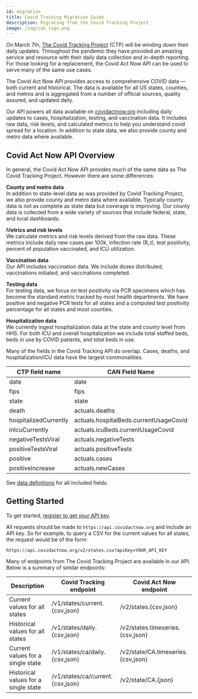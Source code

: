 ```yaml
---
id: migration
title: Covid Tracking Migration Guide
description: Migrating from the Covid Tracking Project
image: /img/can_logo.png
---
```


On March 7th, [The Covid Tracking Project](https://covidtracking.com) (CTP) will be winding down their daily updates. Throughout the pandemic they have provided an amazing service and resource with their daily data collection and in-depth reporting. For those looking for a replacement, the Covid Act Now API can be used to serve many of the same use cases.

The Covid Act Now API provides access to comprehensive COVID data — both current and historical. The data is available for all US states, counties, and metros and is aggregated from a number of official sources, quality assured, and updated daily.

Our API powers all data available on [covidactnow.org](https://covidactnow.org) including daily updates to cases, hospitalization, testing, and vaccination data. It includes raw data, risk levels, and calculated metrics to help you understand covid spread for a location. In addition to state data, we also provide county and metro data where available.

## Covid Act Now API Overview

In general, the Covid Act Now API provides much of the same data as The Covid Tracking Project. However there are some differences:

**County and metro data**  
In addition to state-level data as was provided by Covid Tracking Project, we also provide county and metro data where available. Typically county data is not as complete as state data but coverage is improving. Our county data is collected from a wide variety of sources that include federal, state, and local dashboards.

M**etrics and risk levels**  
We calculate metrics and risk levels derived from the raw data. These metrics include daily new cases per 100k, infection rate (R_t), test positivity, percent of population vaccinated, and ICU utilization.

**Vaccination data**  
Our API includes vaccination data. We include doses distributed, vaccinations initiated, and vaccinations completed.

**Testing data**  
For testing data, we focus on test positivity via PCR specimens which has become the standard metric tracked by most health departments. We have positive and negative PCR tests for all states and a computed test positivity percentage for all states and most counties.

**Hospitalization data**  
We currently ingest hospitalization data at the state and county level from HHS. For both ICU and overall hospitalization we include total staffed beds, beds in use by COVID patients, and total beds in use.

Many of the fields in the Covid Tracking API do overlap. Cases, deaths, and hospitalization/ICU data have the largest commonalities.

| CTP field name        | CAN Field Name                         |
| --------------------- | -------------------------------------- |
| date                  | date                                   |
| fips                  | fips                                   |
| state                 | state                                  |
| death                 | actuals.deaths                         |
| hospitalizedCurrently | actuals.hospitalBeds.currentUsageCovid |
| inIcuCurrently        | actuals.icuBeds.currentUsageCovid      |
| negativeTestsViral    | actuals.negativeTests                  |
| positiveTestsViral    | actuals.positiveTests                  |
| positive              | actuals.cases                          |
| positiveIncrease      | actuals.newCases                       |

See [data definitions](/data-definitions) for all included fields.

## **Getting Started**

To get started, [register to get your API key](/access).

All requests should be made to `https://api.covidactnow.org` and include an API key. So for example, to query a CSV for the current values for all states, the request would be of the form:

    https://api.covidactnow.org/v2/states.csv?apiKey=YOUR_API_KEY

Many of endpoints from The Covid Tracking Project are available in our API. Below is a summary of similar endpoints:

| Description                          | Covid Tracking endpoint          | Covid Act Now endpoint             |
| ------------------------------------ | -------------------------------- | ---------------------------------- |
| Current values for all states        | /v1/states/current.{csv,json}    | /v2/states.{csv,json}              |
| Historical values for all states     | /v1/states/daily.{csv,json}      | /v2/states.timeseries.{csv,json}   |
| Current values for a single state    | /v1/states/ca/daily.{csv,json}   | /v2/state/CA.timeseries.{csv,json} |
| Historical values for a single state | /v1/states/ca/current.{csv,json} | /v2/state/CA.{json}                |
